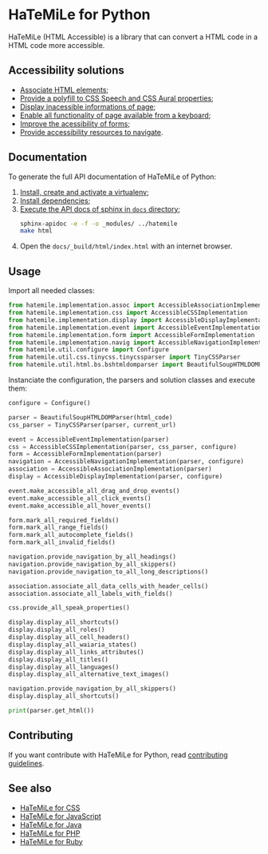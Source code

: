 HaTeMiLe for Python
===================

HaTeMiLe (HTML Accessible) is a library that can convert a HTML code in a HTML code more accessible.

## Accessibility solutions

* [Associate HTML elements](https://github.com/hatemile/hatemile-for-python/wiki/Associate-HTML-elements);
* [Provide a polyfill to CSS Speech and CSS Aural properties](https://github.com/hatemile/hatemile-for-python/wiki/Provide-a-polyfill-to-CSS-Speech-and-CSS-Aural-properties);
* [Display inacessible informations of page](https://github.com/hatemile/hatemile-for-python/wiki/Display-inacessible-informations-of-page);
* [Enable all functionality of page available from a keyboard](https://github.com/hatemile/hatemile-for-python/wiki/Enable-all-functionality-of-page-available-from-a-keyboard);
* [Improve the acessibility of forms](https://github.com/hatemile/hatemile-for-python/wiki/Improve-the-acessibility-of-forms);
* [Provide accessibility resources to navigate](https://github.com/hatemile/hatemile-for-python/wiki/Provide-accessibility-resources-to-navigate).

## Documentation

To generate the full API documentation of HaTeMiLe of Python:

1. [Install, create and activate a virtualenv](https://packaging.python.org/guides/installing-using-pip-and-virtualenv/);
2. [Install dependencies](https://packaging.python.org/guides/installing-using-pip-and-virtualenv/#using-requirements-files);
3. [Execute the API docs of sphinx in `docs` directory](https://samnicholls.net/2016/06/15/how-to-sphinx-readthedocs/);
    ```bash
    sphinx-apidoc -e -f -o _modules/ ../hatemile
    make html
    ```
4. Open the `docs/_build/html/index.html` with an internet browser.

## Usage

Import all needed classes:

```python
from hatemile.implementation.assoc import AccessibleAssociationImplementation
from hatemile.implementation.css import AccessibleCSSImplementation
from hatemile.implementation.display import AccessibleDisplayImplementation
from hatemile.implementation.event import AccessibleEventImplementation
from hatemile.implementation.form import AccessibleFormImplementation
from hatemile.implementation.navig import AccessibleNavigationImplementation
from hatemile.util.configure import Configure
from hatemile.util.css.tinycss.tinycssparser import TinyCSSParser
from hatemile.util.html.bs.bshtmldomparser import BeautifulSoupHTMLDOMParser
```
Instanciate the configuration, the parsers and solution classes and execute them:

```python    
configure = Configure()

parser = BeautifulSoupHTMLDOMParser(html_code)
css_parser = TinyCSSParser(parser, current_url)

event = AccessibleEventImplementation(parser)
css = AccessibleCSSImplementation(parser, css_parser, configure)
form = AccessibleFormImplementation(parser)
navigation = AccessibleNavigationImplementation(parser, configure)
association = AccessibleAssociationImplementation(parser)
display = AccessibleDisplayImplementation(parser, configure)

event.make_accessible_all_drag_and_drop_events()
event.make_accessible_all_click_events()
event.make_accessible_all_hover_events()

form.mark_all_required_fields()
form.mark_all_range_fields()
form.mark_all_autocomplete_fields()
form.mark_all_invalid_fields()

navigation.provide_navigation_by_all_headings()
navigation.provide_navigation_by_all_skippers()
navigation.provide_navigation_to_all_long_descriptions()

association.associate_all_data_cells_with_header_cells()
association.associate_all_labels_with_fields()

css.provide_all_speak_properties()

display.display_all_shortcuts()
display.display_all_roles()
display.display_all_cell_headers()
display.display_all_waiaria_states()
display.display_all_links_attributes()
display.display_all_titles()
display.display_all_languages()
display.display_all_alternative_text_images()

navigation.provide_navigation_by_all_skippers()
display.display_all_shortcuts()

print(parser.get_html())
```

## Contributing

If you want contribute with HaTeMiLe for Python, read [contributing guidelines](CONTRIBUTING.md).

## See also
* [HaTeMiLe for CSS](https://github.com/hatemile/hatemile-for-css)
* [HaTeMiLe for JavaScript](https://github.com/hatemile/hatemile-for-javascript)
* [HaTeMiLe for Java](https://github.com/hatemile/hatemile-for-java)
* [HaTeMiLe for PHP](https://github.com/hatemile/hatemile-for-php)
* [HaTeMiLe for Ruby](https://github.com/hatemile/hatemile-for-ruby)
